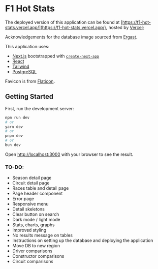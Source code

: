 # F1 Hot Stats

The deployed version of this application can be found at [https://f1-hot-stats.vercel.app/](https://f1-hot-stats.vercel.app/), hosted by [Vercel](https://vercel.com);

Acknowledgements for the database image sourced from [Ergast](http://ergast.com/mrd/db/).

This application uses:

* [Next.js](https://nextjs.org/) bootstrapped with [`create-next-app`](https://github.com/vercel/next.js/tree/canary/packages/create-next-app)
* [React](https://react.dev/)
* [Tailwind](https://tailwindcss.com/)
* [PostgreSQL](https://www.postgresql.org/)

Favicon is from [Flaticon](https://www.flaticon.com).

## Getting Started

First, run the development server:

```bash
npm run dev
# or
yarn dev
# or
pnpm dev
# or
bun dev
```

Open [http://localhost:3000](http://localhost:3000) with your browser to see the result.

### TO-DO:

* Season detail page
* Circuit detail page
* Races table and detail page
* Page header component
* Error page
* Responsive menu
* Detail skeletons
* Clear button on search
* Dark mode / light mode
* Stats, charts, graphs
* Improved styling
* No results message on tables
* Instructions on setting up the database and deploying the application
* Move DB to new region
* Driver comparisons
* Constructor comparisons
* Circuit comparisons